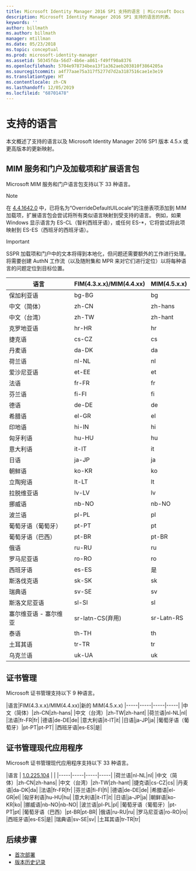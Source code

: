 ```yaml
---
title: Microsoft Identity Manager 2016 SP1 支持的语言 | Microsoft Docs
description: Microsoft Identity Manager 2016 SP1 支持的语言的列表。
keywords: ''
author: billmath
ms.author: billmath
manager: mtillman
ms.date: 05/23/2018
ms.topic: conceptual
ms.prod: microsoft-identity-manager
ms.assetid: 50345fda-56d7-4b6e-a861-f49ff90a8376
ms.openlocfilehash: 5704e978734bea13f1a362aeb203810f3864205a
ms.sourcegitcommit: a4f77aae75a317f5277d7d2a3187516cae1e3e19
ms.translationtype: HT
ms.contentlocale: zh-CN
ms.lasthandoff: 12/05/2019
ms.locfileid: "68701478"
---
```

# <a name="supported-languages"></a>支持的语言

本文概述了支持的语言以及 Microsoft Identity Manager 2016 SP1 版本 4.5.x 或更高版本的更新映射。

## <a name="mim-service-and-portal-and-add-ins-and-extensions-language-pack"></a>MIM 服务和门户及加载项和扩展语言包 

Microsoft MIM 服务和门户语言包支持以下 33 种语言。  

> [!NOTE]
> 在 [4.4.1642.0](https://support.microsoft.com/en-us/help/4021562/hotfix-rollup-package-build-4-4-1642-0-is-available-for-microsoft) 中，已将名为“OverrideDefaultUILocale”的注册表项添加到 MIM 加载项，扩展语言包会尝试将所有类似语言映射到受支持的语言。 例如，如果 Windows 显示语言为 ES-CL（智利西班牙语），或任何 ES-\*，它将尝试将此项映射到 ES-ES（西班牙的西班牙语）。

> [!IMPORTANT]
> SSPR 加载项和门户中的文本将得到本地化，但问题还需要额外的工作进行处理。 将需要创建 AuthN 工作流（以及随附集和 MPR 来对它们进行定位）以将每种语言的问题定位到目标位置。

|       语言        | FIM(4.3.x.x)/MIM(4.4.xx) | MIM(4.5.x.x) |
|-----------------------|--------------------------|--------------|
|       保加利亚语       |          bg-BG           |      bg      |
| 中文（简体）  |          zh-CN           |   zh-hans    |
|   中文（台湾）    |          zh-TW           |   zh-hant    |
|       克罗地亚语        |          hr-HR           |      hr      |
|         捷克语         |          cs-CZ           |      cs      |
|        丹麦语         |          da-DK           |      da      |
|         荷兰语         |          nl-NL           |      nl      |
|       爱沙尼亚语        |          et-EE           |      et      |
|        法语         |          fr-FR           |      fr      |
|        芬兰语        |          fi-FI           |      fi      |
|        德语         |          de-DE           |      de      |
|         希腊语         |          el-GR           |      el      |
|         印地语         |          hi-IN           |      hi      |
|       匈牙利语       |          hu-HU           |      hu      |
|        意大利语        |          it-IT           |      it      |
|       日语        |          ja-JP           |      ja      |
|        朝鲜语         |          ko-KR           |      ko      |
|      立陶宛语       |          lt-LT           |      lt      |
|        拉脱维亚语        |          lv-LV           |      lv      |
|       挪威语       |          nb-NO           |    nb-NO     |
|        波兰语         |          pl-PL           |      pl      |
| 葡萄牙语（葡萄牙） |          pt-PT           |      pt      |
|  葡萄牙语（巴西）  |          pt-BR           |    pt-BR     |
|        俄语        |          ru-RU           |      ru      |
|       罗马尼亚语        |          ro-RO           |      ro      |
|        西班牙语        |          es-ES           |      是      |
|        斯洛伐克语         |          sk-SK           |      sk      |
|        瑞典语        |          sv-SE           |      sv      |
|       斯洛文尼亚语       |          sl-SI           |      sl      |
|   塞尔维亚语 - 塞尔维亚    |  sr-latn-CS(弃用)  |  sr-Latn-RS  |
|         泰语          |          th-TH           |      th      |
|        土耳其语        |          tr-TR           |      tr      |
|       乌克兰语       |          uk-UA           |      uk      |

## <a name="certificate-management"></a>证书管理 
Microsoft 证书管理支持以下 9 种语言。 

|语言|FIM(4.3.x.x)/MIM(4.4.xx)|新的 MIM(4.5.x.x)
|-----|-----|-----|-----|
|中文（简体）|zh-CN|zh-hans|
|中文（台湾）|zh-TW|zh-hant|
|荷兰语|nl-NL|nl|
|法语|fr-FR|fr|
|德语|de-DE|de|
|意大利语|it-IT|it|
|日语|ja-JP|ja|
|葡萄牙语（葡萄牙）|pt-PT|pt-PT|
|西班牙语|es-ES|是|

## <a name="certificate-management-modern-application"></a>证书管理现代应用程序  
Microsoft 证书管理现代应用程序支持以下 33 种语言。 

|语言 | [1.0.225.104](https://www.microsoft.com/en-us/download/details.aspx?id=54954) | |
|-----|-----|-----|-----|
|荷兰语|nl-NL|nl|
|中文（简体）|zh-CN|zh-hans|
|中文（台湾）|zh-TW|zh-hant|
|捷克语|cs-CZ|cs|
|丹麦语|da-DK|da|
|法语|fr-FR|fr|
|芬兰语|fi-FI|fi|
|德语|de-DE|de|
|希腊语|el-GR|el|
|匈牙利语|hu-HU|hu|
|意大利语|it-IT|it|
|日语|ja-JP|ja|
|朝鲜语|ko-KR|ko|
|挪威语|nb-NO|nb-NO|
|波兰语|pl-PL|pl|
|葡萄牙语（葡萄牙）|pt-PT|pt|
|葡萄牙语（巴西）|pt-BR|pt-BR|
|俄语|ru-RU|ru|
|罗马尼亚语|ro-RO|ro|
|西班牙语|es-ES|是|
|瑞典语|sv-SE|sv|
|土耳其语|tr-TR|tr|

## <a name="next-steps"></a>后续步骤

- [首次部署](microsoft-identity-manager-deploy.md)
- [版本历史记录](reference/version-history.md)
